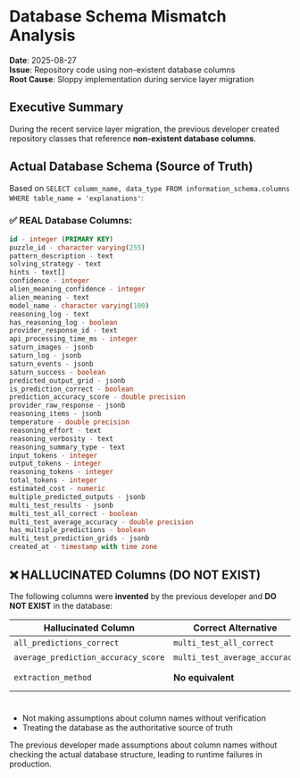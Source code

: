 # Database Schema Mismatch Analysis

**Date**: 2025-08-27  
**Issue**: Repository code using non-existent database columns  
**Root Cause**: Sloppy implementation during service layer migration

## Executive Summary

During the recent service layer migration, the previous developer created repository classes that reference **non-existent database columns**. 

## Actual Database Schema (Source of Truth)

Based on `SELECT column_name, data_type FROM information_schema.columns WHERE table_name = 'explanations'`:

### ✅ REAL Database Columns:
```sql
id - integer (PRIMARY KEY)
puzzle_id - character varying(255)
pattern_description - text
solving_strategy - text  
hints - text[]
confidence - integer
alien_meaning_confidence - integer
alien_meaning - text
model_name - character varying(100)
reasoning_log - text
has_reasoning_log - boolean
provider_response_id - text
api_processing_time_ms - integer
saturn_images - jsonb
saturn_log - jsonb
saturn_events - jsonb
saturn_success - boolean
predicted_output_grid - jsonb
is_prediction_correct - boolean
prediction_accuracy_score - double precision
provider_raw_response - jsonb
reasoning_items - jsonb
temperature - double precision
reasoning_effort - text
reasoning_verbosity - text
reasoning_summary_type - text
input_tokens - integer
output_tokens - integer
reasoning_tokens - integer
total_tokens - integer
estimated_cost - numeric
multiple_predicted_outputs - jsonb
multi_test_results - jsonb
multi_test_all_correct - boolean
multi_test_average_accuracy - double precision
has_multiple_predictions - boolean
multi_test_prediction_grids - jsonb
created_at - timestamp with time zone
```

## ❌ HALLUCINATED Columns (DO NOT EXIST)

The following columns were **invented** by the previous developer and **DO NOT EXIST** in the database:

| Hallucinated Column | Correct Alternative | Status |
|-------------------|-------------------|--------|
| `all_predictions_correct` | `multi_test_all_correct` | ✅ Fixed |
| `average_prediction_accuracy_score` | `multi_test_average_accuracy` | ✅ Fixed |
| `extraction_method` | **No equivalent** | ✅ Removed |

#
- Not making assumptions about column names without verification
- Treating the database as the authoritative source of truth

The previous developer made assumptions about column names without checking the actual database structure, leading to runtime failures in production.
